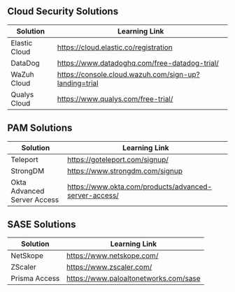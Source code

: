 ## Cloud Security Solutions

| Solution | Learning Link |
| ------------- | ------------- |
| Elastic Cloud | https://cloud.elastic.co/registration |
| DataDog | https://www.datadoghq.com/free-datadog-trial/ |
| WaZuh Cloud | https://console.cloud.wazuh.com/sign-up?landing=trial |
| Qualys Cloud | https://www.qualys.com/free-trial/ |



## PAM Solutions

| Solution | Learning Link |
| ------------- | ------------- |
| Teleport | https://goteleport.com/signup/ |
| StrongDM | https://www.strongdm.com/signup |
| Okta Advanced Server Access | https://www.okta.com/products/advanced-server-access/ |

## SASE Solutions

| Solution | Learning Link |
| ------------- | ------------- |
| NetSkope | https://www.netskope.com/ |
| ZScaler | https://www.zscaler.com/ |
| Prisma Access | https://www.paloaltonetworks.com/sase |



